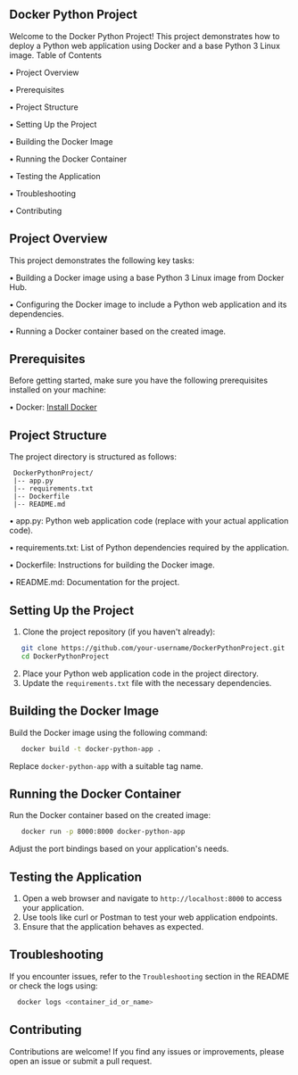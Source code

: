 ## Docker Python Project
  Welcome to the Docker Python Project! This project demonstrates how to deploy a Python web application 
  using Docker and a base Python 3 Linux image.
  Table of Contents
   
• Project Overview
   
• Prerequisites
   
• Project Structure
   
• Setting Up the Project
   
• Building the Docker Image
   
• Running the Docker Container
   
• Testing the Application
   
• Troubleshooting
   
• Contributing
   

## Project Overview
This project demonstrates the following key tasks:
    
• Building a Docker image using a base Python 3 Linux image from Docker Hub.
    
• Configuring the Docker image to include a Python web application and its dependencies.
    
• Running a Docker container based on the created image.
## Prerequisites
Before getting started, make sure you have the following prerequisites installed on your machine:

• Docker: [Install Docker](https://docs.docker.com/engine/install/)


## Project Structure
  The project directory is structured as follows:

     DockerPythonProject/
     |-- app.py
     |-- requirements.txt
     |-- Dockerfile
     |-- README.md
• app.py: Python web application code (replace with your actual application code).

• requirements.txt: List of Python dependencies required by the application.

• Dockerfile: Instructions for building the Docker image.

• README.md: Documentation for the project.

## Setting Up the Project
1. Clone the project repository (if you haven't already):

 ```bash 
    git clone https://github.com/your-username/DockerPythonProject.git
    cd DockerPythonProject
 ```
2. Place your Python web application code in the project directory.
3. Update the ```requirements.txt``` file with the necessary dependencies.

## Building the Docker Image
Build the Docker image using the following command:

```bash
   docker build -t docker-python-app .
```
Replace ```docker-python-app``` with a suitable tag name.

## Running the Docker Container

Run the Docker container based on the created image:

```bash
   docker run -p 8000:8000 docker-python-app
```

Adjust the port bindings based on your application's needs.

## Testing the Application
   1. Open a web browser and navigate to ```http://localhost:8000``` to access your application.
   2. Use tools like curl or Postman to test your web application endpoints.
   3. Ensure that the application behaves as expected.

## Troubleshooting
If you encounter issues, refer to the ```Troubleshooting``` section in the README or check the logs using:
```bash
  docker logs <container_id_or_name>
```
## Contributing

Contributions are welcome! If you find any issues or improvements, please open an issue or submit a pull request.
